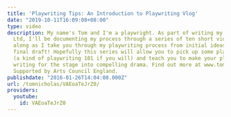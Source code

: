 ```yaml
---
title: 'Playwriting Tips: An Introduction to Playwriting Vlog'
date: "2019-10-11T16:09:08+08:00"
type: video
description: My name's Tom and I'm a playwright. As part of writing my new play, Happiness
  Ltd, I'll be documenting my process through a series of ten short videos. Follow
  along as I take you through my playwriting process from initial ideas through to
  final draft! Hopefully this series will allow you to pick up some playwriting tips
  (a kind of playwriting 101 if you will) and teach you to make your plays or other
  writing for the stage into compelling drama. Find out more at www.tomnicholas.com
  Supported by Arts Council England.
publishdate: "2016-01-26T14:04:08.000Z"
url: /tomnicholas/VAEoaTeJrZ0/
providers:
  youtube:
    id: VAEoaTeJrZ0
---
```

